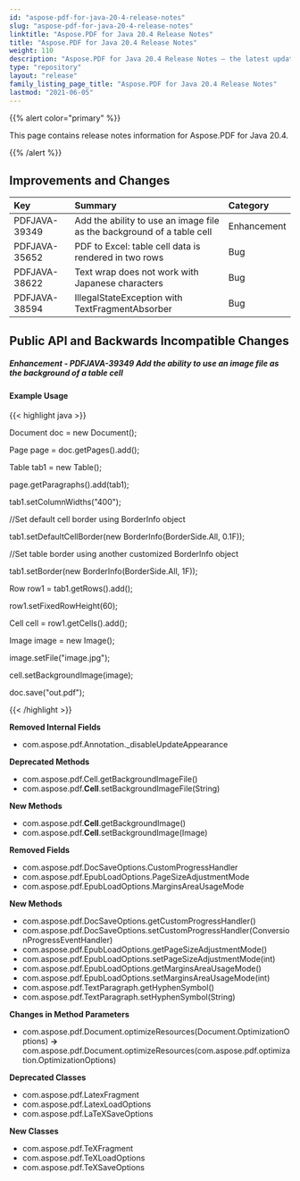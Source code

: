```yaml
---
id: "aspose-pdf-for-java-20-4-release-notes"
slug: "aspose-pdf-for-java-20-4-release-notes"
linktitle: "Aspose.PDF for Java 20.4 Release Notes"
title: "Aspose.PDF for Java 20.4 Release Notes"
weight: 110
description: "Aspose.PDF for Java 20.4 Release Notes – the latest updates and fixes."
type: "repository"
layout: "release"
family_listing_page_title: "Aspose.PDF for Java 20.4 Release Notes"
lastmod: "2021-06-05"
---
```


{{% alert color="primary" %}}

This page contains release notes information for Aspose.PDF for Java 20.4.

{{% /alert %}}
## **Improvements and Changes**

|**Key**|**Summary**|**Category**|
| :- | :- | :- |
|PDFJAVA-39349|Add the ability to use an image file as the background of a table cell|Enhancement|
|PDFJAVA-35652|PDF to Excel: table cell data is rendered in two rows|Bug|
|PDFJAVA-38622|Text wrap does not work with Japanese characters|Bug|
|PDFJAVA-38594|IllegalStateException with TextFragmentAbsorber|Bug|
## **Public API and Backwards Incompatible Changes**
##### **Enhancement - PDFJAVA-39349 Add the ability to use an image file as the background of a table cell**
#### **Example Usage**
{{< highlight java >}}

 Document doc = new Document();

Page page = doc.getPages().add();

Table tab1 = new Table();

page.getParagraphs().add(tab1);

tab1.setColumnWidths("400");

//Set default cell border using BorderInfo object

tab1.setDefaultCellBorder(new BorderInfo(BorderSide.All, 0.1F));

//Set table border using another customized BorderInfo object

tab1.setBorder(new BorderInfo(BorderSide.All, 1F));

Row row1 = tab1.getRows().add();

row1.setFixedRowHeight(60);

Cell cell = row1.getCells().add();

Image image = new Image();

image.setFile("image.jpg");

cell.setBackgroundImage(image);

doc.save("out.pdf");

{{< /highlight >}}

**Removed Internal Fields**

- com.aspose.pdf.Annotation._disableUpdateAppearance

**Deprecated Methods**

- com.aspose.pdf.Cell.getBackgroundImageFile()
- com.aspose.pdf.**Cell**.setBackgroundImageFile(String)

**New Methods**

- com.aspose.pdf.**Cell**.getBackgroundImage()
- com.aspose.pdf.**Cell**.setBackgroundImage(Image)

**Removed Fields**

- com.aspose.pdf.DocSaveOptions.CustomProgressHandler
- com.aspose.pdf.EpubLoadOptions.PageSizeAdjustmentMode
- com.aspose.pdf.EpubLoadOptions.MarginsAreaUsageMode

**New Methods**

- com.aspose.pdf.DocSaveOptions.getCustomProgressHandler()
- com.aspose.pdf.DocSaveOptions.setCustomProgressHandler(ConversionProgressEventHandler)
- com.aspose.pdf.EpubLoadOptions.getPageSizeAdjustmentMode()
- com.aspose.pdf.EpubLoadOptions.setPageSizeAdjustmentMode(int)
- com.aspose.pdf.EpubLoadOptions.getMarginsAreaUsageMode()
- com.aspose.pdf.EpubLoadOptions.setMarginsAreaUsageMode(int)
- com.aspose.pdf.TextParagraph.getHyphenSymbol()
- com.aspose.pdf.TextParagraph.setHyphenSymbol(String)

**Changes in Method Parameters**

- com.aspose.pdf.Document.optimizeResources(Document.OptimizationOptions) **->** com.aspose.pdf.Document.optimizeResources(com.aspose.pdf.optimization.OptimizationOptions)

**Deprecated Classes**

- com.aspose.pdf.LatexFragment
- com.aspose.pdf.LatexLoadOptions
- com.aspose.pdf.LaTeXSaveOptions

**New Classes**

- com.aspose.pdf.TeXFragment
- com.aspose.pdf.TeXLoadOptions
- com.aspose.pdf.TeXSaveOptions
